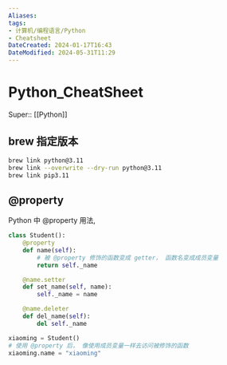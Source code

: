 ```yaml
---
Aliases: 
tags: 
- 计算机/编程语言/Python
- Cheatsheet
DateCreated: 2024-01-17T16:43
DateModified: 2024-05-31T11:29
---
```

# Python_CheatSheet

Super:: [[Python]]

## brew 指定版本

```bash
brew link python@3.11
brew link --overwrite --dry-run python@3.11
brew link pip3.11
```

## @property

Python 中 @property 用法,
```python
class Student():
	@property
    def name(self):
		# 被 @property 修饰的函数变成 getter， 函数名变成成员变量
	    return self._name

	@name.setter
	def set_name(self, name):
		self._name = name

	@name.deleter
	def del_name(self):
		del self._name

xiaoming = Student()
# 使用 @property 后， 像使用成员变量一样去访问被修饰的函数
xiaoming.name = "xiaoming"
